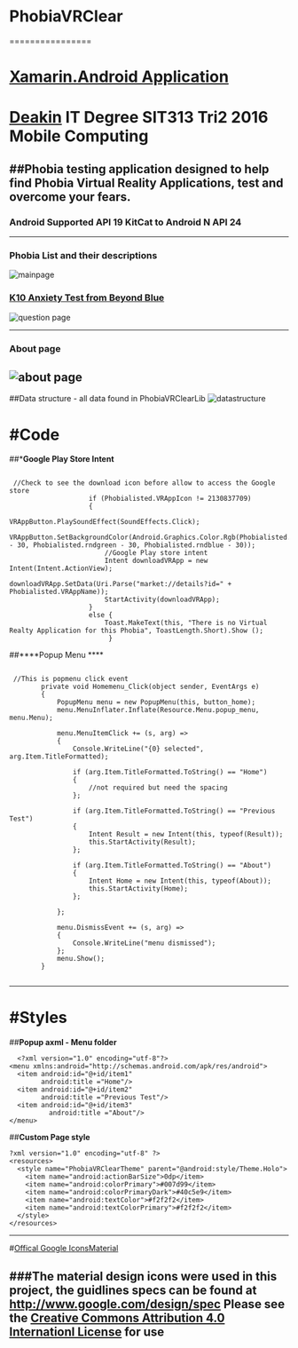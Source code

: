 # PhobiaVRClear
================
# [Xamarin.Android Application](https://github.com/xamarin/xamarin-android/blob/master/README.md)

# [Deakin](http://www.deakin.edu.au/) IT Degree SIT313 Tri2 2016 Mobile Computing 


##Phobia testing application designed to help find Phobia Virtual Reality Applications, test and overcome your fears.
-----------------
### Android Supported API 19 KitCat to Android N API 24
-----------------

### Phobia List and their descriptions
![mainpage](https://cloud.githubusercontent.com/assets/12288812/17422701/b27255b4-5af7-11e6-80f3-8224744e30a0.PNG)

### [K10 Anxiety Test from Beyond Blue](https://www.beyondblue.org.au/the-facts/anxiety-and-depression-checklist-k10])
![question page](https://cloud.githubusercontent.com/assets/12288812/17422704/b7273714-5af7-11e6-8d90-a0ae8fdd707d.PNG)

-----------------
### About page
![about page](https://cloud.githubusercontent.com/assets/12288812/17422723/ce03b3fe-5af7-11e6-81c4-33e2ead83026.PNG)
----------------

##Data structure - all data found in PhobiaVRClearLib
![datastructure](https://cloud.githubusercontent.com/assets/12288812/17501665/3afc1aee-5e24-11e6-9109-bfa126959b70.PNG)

#Code
===============
##*****Google Play Store Intent****
```

 //Check to see the download icon before allow to access the Google store
                    if (Phobialisted.VRAppIcon != 2130837709)
                    {
                        VRAppButton.PlaySoundEffect(SoundEffects.Click);
                        VRAppButton.SetBackgroundColor(Android.Graphics.Color.Rgb(Phobialisted.rndred - 30, Phobialisted.rndgreen - 30, Phobialisted.rndblue - 30));
                        //Google Play store intent
                        Intent downloadVRApp = new Intent(Intent.ActionView);
                        downloadVRApp.SetData(Uri.Parse("market://details?id=" + Phobialisted.VRAppName));
                        StartActivity(downloadVRApp);
                    }
                    else {
                        Toast.MakeText(this, "There is no Virtual Realty Application for this Phobia", ToastLength.Short).Show (); 
                         }

```
##****Popup Menu ****
```

 //This is popmenu click event
        private void Homemenu_Click(object sender, EventArgs e)
        {
            PopupMenu menu = new PopupMenu(this, button_home);
            menu.MenuInflater.Inflate(Resource.Menu.popup_menu, menu.Menu);

            menu.MenuItemClick += (s, arg) =>
            {
                Console.WriteLine("{0} selected", arg.Item.TitleFormatted);

                if (arg.Item.TitleFormatted.ToString() == "Home")
                {
                    //not required but need the spacing
                };

                if (arg.Item.TitleFormatted.ToString() == "Previous Test")
                {
                    Intent Result = new Intent(this, typeof(Result));
                    this.StartActivity(Result);
                };

                if (arg.Item.TitleFormatted.ToString() == "About")
                {
                    Intent Home = new Intent(this, typeof(About));
                    this.StartActivity(Home);
                };

            };

            menu.DismissEvent += (s, arg) =>
            {
                Console.WriteLine("menu dismissed");
            };
            menu.Show();
        }
        
  ```
----------------
#Styles
================
##**Popup axml -  Menu folder**
```
  <?xml version="1.0" encoding="utf-8"?>
<menu xmlns:android="http://schemas.android.com/apk/res/android">
  <item android:id="@+id/item1"
        android:title ="Home"/>
  <item android:id="@+id/item2"
        android:title ="Previous Test"/>
  <item android:id="@+id/item3"
          android:title ="About"/>
</menu>
```
##**Custom Page style**
```
?xml version="1.0" encoding="utf-8" ?>
<resources>
  <style name="PhobiaVRClearTheme" parent="@android:style/Theme.Holo">
    <item name="android:actionBarSize">0dp</item>
    <item name="android:colorPrimary">#007d99</item>
    <item name="android:colorPrimaryDark">#40c5e9</item>
    <item name="android:textColor">#f2f2f2</item>
    <item name="android:textColorPrimary">#f2f2f2</item>
  </style>
</resources>
```
---------------
#[Offical Google IconsMaterial](http://www.google.com/design/spec/style/icons.html#icons-system-icons)

###The material design icons were used in this project, the guidlines specs can be found at http://www.google.com/design/spec
Please see the [Creative Commons Attribution 4.0 Internationl License](http://creativecommons.org/licenses/by/4.0/) for use
--------------


